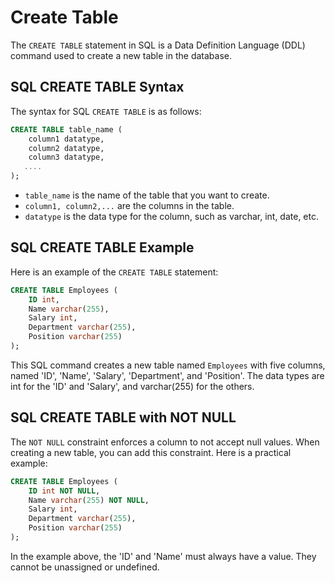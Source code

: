 # Create Table

The `CREATE TABLE` statement in SQL is a Data Definition Language (DDL) command used to create a new table in the database. 

## SQL CREATE TABLE Syntax

The syntax for SQL `CREATE TABLE` is as follows:

```sql
CREATE TABLE table_name (
    column1 datatype,
    column2 datatype,
    column3 datatype,
   ....
);
```

- `table_name` is the name of the table that you want to create.
- `column1, column2,...` are the columns in the table.
- `datatype` is the data type for the column, such as varchar, int, date, etc.

## SQL CREATE TABLE Example 

Here is an example of the `CREATE TABLE` statement:

```sql
CREATE TABLE Employees (
    ID int,
    Name varchar(255),
    Salary int,
    Department varchar(255),
    Position varchar(255)
);
``` 

This SQL command creates a new table named `Employees` with five columns, named 'ID', 'Name', 'Salary', 'Department', and 'Position'. The data types are int for the 'ID' and 'Salary', and varchar(255) for the others.

## SQL CREATE TABLE with NOT NULL 

The `NOT NULL` constraint enforces a column to not accept null values. When creating a new table, you can add this constraint. Here is a practical example:

```sql
CREATE TABLE Employees (
    ID int NOT NULL,
    Name varchar(255) NOT NULL,
    Salary int,
    Department varchar(255),
    Position varchar(255)
);
```

In the example above, the 'ID' and 'Name' must always have a value. They cannot be unassigned or undefined.